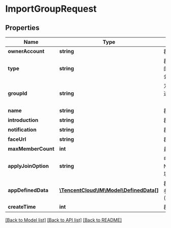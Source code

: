 # ImportGroupRequest

## Properties
Name | Type | Description | Notes
------------ | ------------- | ------------- | -------------
**ownerAccount** | **string** | 群主 ID，自动添加到群成员中。如果不填，群没有群主 | [optional] 
**type** | **string** | 群组类型，包括 Public（陌生人社交群），Private（同新版本中的Work，好友工作群）， ChatRoom（同新版本中的Meeting，会议群）、Community（社群） | 
**groupId** | **string** | 为了使得群组 ID 更加简单，便于记忆传播，腾讯云支持 App 在通过 REST API 创建群组时自定义群组 ID。详细请参阅 群组系统（https://cloud.tencent.com/document/product/269/1502） | [optional] 
**name** | **string** | 群名称，最长30字节 | 
**introduction** | **string** | 群简介，最长240字节 | [optional] 
**notification** | **string** | 群公告，最长300字节 | [optional] 
**faceUrl** | **string** | 群头像 URL，最长100字节 | [optional] 
**maxMemberCount** | **int** | 最大群成员数量，最大为6000，不填默认为2000个 | [optional] 
**applyJoinOption** | **string** | 申请加群处理方式。包含 FreeAccess（自由加入），NeedPermission（需要验证），DisableApply（禁止加群），不填默认为NeedPermission（需要验证） | [optional] 
**appDefinedData** | [**\TencentCloud\IM\Model\DefinedData[]**](DefinedData.md) | 群组维度的自定义字段，默认情况是没有的，需要开通，详细请参阅 群组系统(https://cloud.tencent.com/document/product/269/1502) | [optional] 
**createTime** | **int** | 群组的创建时间 | [optional] 

[[Back to Model list]](../README.md#documentation-for-models) [[Back to API list]](../README.md#documentation-for-api-endpoints) [[Back to README]](../README.md)


